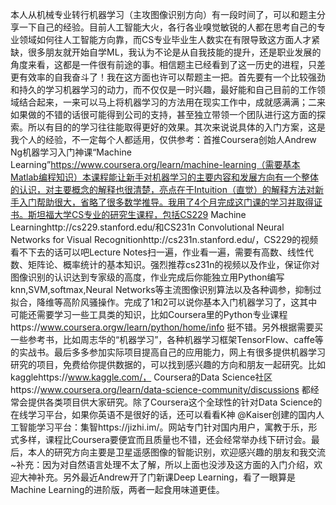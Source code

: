 

本人从机械专业转行机器学习（主攻图像识别方向）有一段时间了，可以和题主分享一下自己的经验。目前人工智能大火，各行各业嗅觉敏锐的人都在思考自己的专业领域如何往人工智能方向靠，而CS专业毕业生人数实在有限导致这方面人才紧缺，很多朋友就开始自学ML，我认为不论是从自我技能的提升，还是职业发展的角度来看，这都是一件很有前途的事。相信题主已经看到了这一历史的进程，只差更有效率的自我奋斗了！我在这方面也许可以帮题主一把。首先要有一个比较强劲和持久的学习机器学习的动力，而不仅仅是一时兴趣，最好能和自己目前的工作领域结合起来，一来可以马上将机器学习的方法用在现实工作中，成就感满满；二来如果做的不错的话很可能得到公司的支持，甚至独立带领一个团队进行这方面的探索。所以有目的的学习往往能取得更好的效果。其次来说说具体的入门方案，这是我个人的经验，不一定每个人都适用，仅供参考：首推Coursera创始人Andrew Ng机器学习入门神课“Machine Learning”https://www.coursera.org/learn/machine-learning（需要基本Matlab编程知识）本课程能让新手对机器学习的主要内容和发展方向有一个整体的认识，对主要概念的解释也很清楚，亮点在于Intuition（直觉）的解释方法对新手入门帮助很大，省略了很多数学推导。我用了4个月完成这门课的学习并取得证书。斯坦福大学CS专业的研究生课程，包括CS229 Machine Learninghttp://cs229.stanford.edu/和CS231n Convolutional Neural Networks for Visual Recognitionhttp://cs231n.stanford.edu/，CS229的视频看不下去的话可以吧Lecture Notes扫一遍，作业看一遍，需要有高数、线性代数、矩阵论、概率统计的基本知识。强烈推荐cs231n的视频以及作业，保证你对图像识别的认识达到专家级的高度，作业完成后你能独立用Python编写knn,SVM,softmax,Neural Networks等主流图像识别算法以及各种调参，抑制过拟合，降维等高阶风骚操作。完成了1和2可以说你基本入门机器学习了，这其中可能还需要学习一些工具类的知识，比如Coursera里的Python专业课程https://www.coursera.orgw/learn/python/home/info 挺不错。另外根据需要买一些参考书，比如周志华的“机器学习”，各种机器学习框架TensorFlow、caffe等的实战书。最后多多参加实际项目提高自己的应用能力，网上有很多提供机器学习研究的项目，免费给你提供数据的，可以找到感兴趣的方向和朋友一起研究。比如kagglehttps://www.kaggle.com/， Coursera的Data Science社区https://www.coursera.org/learn/data-science-community/discussions 都经常会提供各类项目供大家研究。除了Coursera这个全球性的针对Data Science的在线学习平台，如果你英语不是很好的话，还可以看看K神 @Kaiser创建的国内人工智能学习平台：集智https://jizhi.im/。网站专门针对国内用户，寓教于乐，形式多样，课程比Coursera要便宜而且质量也不错，还会经常举办线下研讨会。最后，本人的研究方向主要是卫星遥感图像的智能识别，欢迎感兴趣的朋友和我交流~补充：因为对自然语言处理不太了解，所以上面也没涉及这方面的入门介绍，欢迎大神补充。另外最近Andrew开了门新课Deep Learning，看了一眼算是Machine Learning的进阶版，两者一起食用味道更佳。